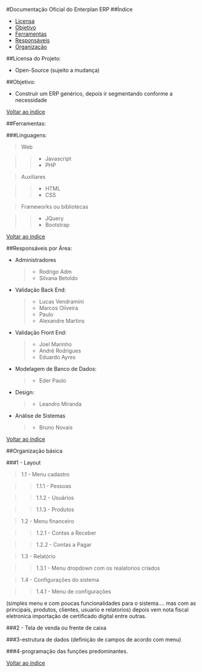 #Documentação Oficial do Enterplan ERP
<a name='ind'></a>
##Índice

* [Licensa](#licensa)
* [Objetivo](#obj)
* [Ferramentas](#ferramentas)
* [Responsáveis](#responsaveis)
* [Organização](#org)

<a name='licensa'></a>
##Licensa do Projeto:
* Open-Source (sujeito a mudança)

<a name='obj'></a>
##Objetivo:
* Construir um ERP genérico, depois ir segmentando conforme a necessidade


[Voltar ao índice](#ind)

<a name='ferramentas'></a>
##Ferramentas:

###Linguagens:
  
  > Web
    
  >> * Javascript
  >> * PHP
    
  > Auxiliares
    
  >> * HTML
  >> * CSS
  
  > Frameworks ou bibliotecas
    
  >> * JQuery
  >> * Bootstrap

[Voltar ao índice](#ind)

<a name='responsaveis'></a>
##Responsáveis por Área:

* Administradores
  > * Rodrigo Adm
  > * Silvana Betoldo

* Validação Back End:
  > * Lucas Vendramini
  > * Marcos Oliveira
  > * Paulo
  > * Alexandre Martins

* Validação Front End:
  > * Joel Marinho
  > * André Rodrigues
  > * Eduardo Ayres

* Modelagem de Banco de Dados:
  > * Eder Paulo

* Design:
  > * Leandro Miranda

* Análise de Sistemas
  > * Bruno Novais
  
[Voltar ao índice](#ind)

<a name='org'></a>
##Organização básica


###1 - Layout

> 1.1 - Menu cadastro

>> 1.1.1 - Pessoas

>> 1.1.2 - Usuários

>> 1.1.3 - Produtos

> 1.2 - Menu financeiro

>> 1.2.1 - Contas a Receber

>> 1.2.2 - Contas a Pagar

> 1.3 - Relatório

>> 1.3.1 - Menu dropdown com os realatorios criados

> 1.4 - Configurações do sistema

>> 1.4.1 - Menu de configurações

  (simples menu e com poucas funcionalidades para o sistema.... mas com as principais, produtos, clientes, usuario e     relatorios) depois vem nota fiscal eletronica importação de certificado digital entre outras.

###2 - Tela de venda ou frente de caixa 

###3-estrutura de dados (definição de campos de acordo com menu)

###4-programação das funções predominantes.

[Voltar ao índice](#ind)
